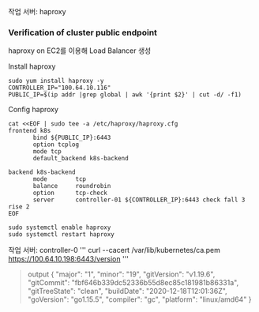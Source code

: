 작업 서버: haproxy


### Verification of cluster public endpoint 
haproxy on EC2를 이용해 Load Balancer 생성


Install haproxy
```
sudo yum install haproxy -y
CONTROLLER_IP="100.64.10.116"
PUBLIC_IP=$(ip addr |grep global | awk '{print $2}' | cut -d/ -f1)
```

Config haproxy
```
cat <<EOF | sudo tee -a /etc/haproxy/haproxy.cfg
frontend k8s
       bind ${PUBLIC_IP}:6443
       option tcplog
       mode tcp
       default_backend k8s-backend

backend k8s-backend
       mode        tcp
       balance     roundrobin
       option      tcp-check
       server      controller-01 ${CONTROLLER_IP}:6443 check fall 3 rise 2
EOF
```

```
sudo systemctl enable haproxy
sudo systemctl restart haproxy
```


작업 서버: controller-0
'''
curl --cacert /var/lib/kubernetes/ca.pem https://100.64.10.198:6443/version
'''

> output
{
  "major": "1",
  "minor": "19",
  "gitVersion": "v1.19.6",
  "gitCommit": "fbf646b339dc52336b55d8ec85c181981b86331a",
  "gitTreeState": "clean",
  "buildDate": "2020-12-18T12:01:36Z",
  "goVersion": "go1.15.5",
  "compiler": "gc",
  "platform": "linux/amd64"
}
